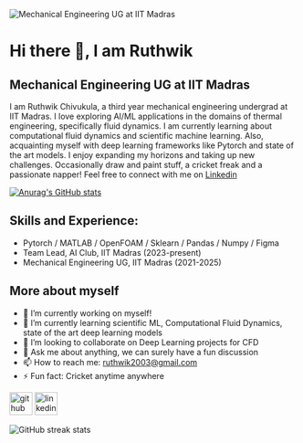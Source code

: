 ![Mechanical Engineering UG at IIT Madras](https://github.com/RC-circuit/RC-circuit/blob/main/EUjI.gif)

# Hi there 👋, I am Ruthwik 
## Mechanical Engineering UG at IIT Madras
I am Ruthwik Chivukula, a third year mechanical engineering undergrad at IIT Madras. I love exploring AI/ML applications in the domains of thermal engineering, specifically fluid dynamics. I am currently learning about computational fluid dynamics and scientific machine learning. Also, acquainting myself with deep learning frameworks like Pytorch and state of the art models. I enjoy expanding my horizons and taking up new challenges. Occasionally draw and paint stuff, a cricket freak and a passionate napper! Feel free to connect with me on [Linkedin](https://www.linkedin.com/in/ruthwik-chivukula-09027123a/) 

[![Anurag's GitHub stats](https://github-readme-stats.vercel.app/api?username=RC-circuit)](https://github.com/anuraghazra/github-readme-stats)

## Skills and Experience: 
* Pytorch / MATLAB / OpenFOAM / Sklearn / Pandas / Numpy / Figma
* Team Lead, AI Club, IIT Madras (2023-present)
* Mechanical Engineering UG, IIT Madras (2021-2025)

## More about myself
- 🔭 I’m currently working on myself! 
- 🌱 I’m currently learning scientific ML, Computational Fluid Dynamics, state of the art deep learning models 
- 👯 I’m looking to collaborate on Deep Learning projects for CFD 
- 💬 Ask me about anything, we can surely have a fun discussion 
- 📫 How to reach me: ruthwik2003@gmail.com 
- ⚡ Fun fact: Cricket anytime anywhere 

[<img src='https://cdn.jsdelivr.net/npm/simple-icons@3.0.1/icons/github.svg' alt='github' height='40'>](https://github.com/RC-circuit)  [<img src='https://cdn.jsdelivr.net/npm/simple-icons@3.0.1/icons/linkedin.svg' alt='linkedin' height='40'>](https://www.linkedin.com/in/ruthwik-chivukula-09027123a/)

![GitHub streak stats](https://streak-stats.demolab.com/?user=RC-circuit)
